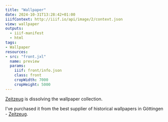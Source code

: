 ```yaml
---
title: "Wallpaper"
date: 2024-10-31T13:28:42+01:00
iiifContext: http://iiif.io/api/image/2/context.json
view: wallpaper
outputs:
  - iiif-manifest
  - html
tags:
- Wallpaper
resources:
- src: "front.jxl"
  name: preview
  params:
    iiif: front/info.json
    class: front
    cropWidth: 7000
    cropHeight: 5000
---
```

<a target="_blank" href="http://zeitzeug.de/">Zeitzeug</a> is dissolving the wallpaper collection.<!--more-->

<div class="source">
I've purchased it from the best supplier of historical wallpapers in Göttingen - <a target="_blank" href="http://zeitzeug.de/">Zeitzeug</a>.
</div>
